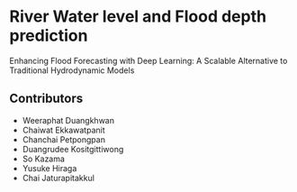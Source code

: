 # River Water level and Flood depth prediction
Enhancing Flood Forecasting with Deep Learning: A Scalable Alternative to Traditional Hydrodynamic Models 

## Contributors 
* Weeraphat Duangkhwan
* Chaiwat Ekkawatpanit
* Chanchai Petpongpan
* Duangrudee Kositgittiwong
* So Kazama
* Yusuke Hiraga
* Chai Jaturapitakkul

